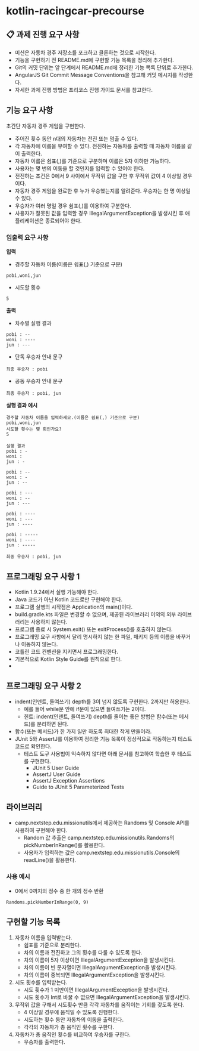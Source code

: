 # kotlin-racingcar-precourse


## 📋 과제 진행 요구 사항

- 미션은 자동차 경주 저장소를 포크하고 클론하는 것으로 시작한다. 
- 기능을 구현하기 전 README.md에 구현할 기능 목록을 정리해 추가한다. 
- Git의 커밋 단위는 앞 단계에서 README.md에 정리한 기능 목록 단위로 추가한다. 
- AngularJS Git Commit Message Conventions을 참고해 커밋 메시지를 작성한다. 
- 자세한 과제 진행 방법은 프리코스 진행 가이드 문서를 참고한다.

## 기능 요구 사항

초간단 자동차 경주 게임을 구현한다.

- 주어진 횟수 동안 n대의 자동차는 전진 또는 멈출 수 있다. 
- 각 자동차에 이름을 부여할 수 있다. 전진하는 자동차를 출력할 때 자동차 이름을 같이 출력한다. 
- 자동차 이름은 쉼표(,)를 기준으로 구분하며 이름은 5자 이하만 가능하다. 
- 사용자는 몇 번의 이동을 할 것인지를 입력할 수 있어야 한다. 
- 전진하는 조건은 0에서 9 사이에서 무작위 값을 구한 후 무작위 값이 4 이상일 경우이다. 
- 자동차 경주 게임을 완료한 후 누가 우승했는지를 알려준다. 우승자는 한 명 이상일 수 있다. 
- 우승자가 여러 명일 경우 쉼표(,)를 이용하여 구분한다. 
- 사용자가 잘못된 값을 입력할 경우 IllegalArgumentException을 발생시킨 후 애플리케이션은 종료되어야 한다.

### 입출력 요구 사항

**입력**

- 경주할 자동차 이름(이름은 쉼표(,) 기준으로 구분)
```
pobi,woni,jun
```

- 시도할 횟수
```
5
```

**출력**

- 차수별 실행 결과
```
pobi : --
woni : ----
jun : ---
```

- 단독 우승자 안내 문구
```
최종 우승자 : pobi
```

- 공동 우승자 안내 문구
```
최종 우승자 : pobi, jun
```

**실행 결과 예시**

```
경주할 자동차 이름을 입력하세요.(이름은 쉼표(,) 기준으로 구분)
pobi,woni,jun
시도할 횟수는 몇 회인가요?
5

실행 결과
pobi : -
woni : 
jun : -

pobi : --
woni : -
jun : --

pobi : ---
woni : --
jun : ---

pobi : ----
woni : ---
jun : ----

pobi : -----
woni : ----
jun : -----

최종 우승자 : pobi, jun
```

## 프로그래밍 요구 사항 1

- Kotlin 1.9.24에서 실행 가능해야 한다. 
- Java 코드가 아닌 Kotlin 코드로만 구현해야 한다. 
- 프로그램 실행의 시작점은 Application의 main()이다. 
- build.gradle.kts 파일은 변경할 수 없으며, 제공된 라이브러리 이외의 외부 라이브러리는 사용하지 않는다. 
- 프로그램 종료 시 System.exit() 또는 exitProcess()를 호출하지 않는다. 
- 프로그래밍 요구 사항에서 달리 명시하지 않는 한 파일, 패키지 등의 이름을 바꾸거나 이동하지 않는다. 
- 코틀린 코드 컨벤션을 지키면서 프로그래밍한다. 
- 기본적으로 Kotlin Style Guide를 원칙으로 한다.
- 
## 프로그래밍 요구 사항 2
- indent(인덴트, 들여쓰기) depth를 3이 넘지 않도록 구현한다. 2까지만 허용한다. 
  - 예를 들어 while문 안에 if문이 있으면 들여쓰기는 2이다. 
  - 힌트: indent(인덴트, 들여쓰기) depth를 줄이는 좋은 방법은 함수(또는 메서드)를 분리하면 된다.
- 함수(또는 메서드)가 한 가지 일만 하도록 최대한 작게 만들어라. 
- JUnit 5와 AssertJ를 이용하여 정리한 기능 목록이 정상적으로 작동하는지 테스트 코드로 확인한다. 
  - 테스트 도구 사용법이 익숙하지 않다면 아래 문서를 참고하여 학습한 후 테스트를 구현한다. 
    - JUnit 5 User Guide 
    - AssertJ User Guide 
    - AssertJ Exception Assertions 
    - Guide to JUnit 5 Parameterized Tests

## 라이브러리

- camp.nextstep.edu.missionutils에서 제공하는 Randoms 및 Console API를 사용하여 구현해야 한다. 
  - Random 값 추출은 camp.nextstep.edu.missionutils.Randoms의 pickNumberInRange()를 활용한다. 
  - 사용자가 입력하는 값은 camp.nextstep.edu.missionutils.Console의 readLine()을 활용한다.

### 사용 예시
- 0에서 0까지의 정수 중 한 개의 정수 반환
```
Randoms.pickNumberInRange(0, 9)
```

## 구현할 기능 목록
1. 자동차 이름을 입력받는다.
   - 쉼표를 기준으로 분리한다.
   - 차의 이름과 전진하고 그의 횟수를 다룰 수 있도록 한다.
   - 차의 이름이 5자 이상이면 IllegalArgumentException을 발생시킨다. 
   - 차의 이름이 빈 문자열이면 IllegalArgumentException을 발생시킨다.
   - 차의 이름이 중복되면 IllegalArgumentException을 발생시킨다.
2. 시도 횟수를 입력받는다.
   - 시도 횟수가 1 미만이면 IllegalArgumentException을 발생시킨다.
   - 시도 횟수가 Int로 바꿀 수 없으면 IllegalArgumentException을 발생시킨다.
3. 무작위 값을 구해서 시도횟수 만큼 각각 자동차를 움직이는 기회를 갖도록 한다.
   - 4 이상일 경우에 움직일 수 있도록 진행한다.
   - 시도하는 횟수 동안 자동차의 이동을 출력한다.
   - 각각의 자동차가 총 움직인 횟수를 구한다.
4. 자동차가 총 움직인 횟수를 비교하여 우승자를 구한다.
   - 우승자를 출력한다.
